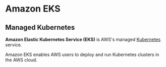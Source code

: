 
# Amazon EKS

## Managed Kubernetes

**Amazon Elastic Kubernetes Service (EKS)** is AWS's managed [Kubernetes](../kubernetes) service.

Amazon EKS enables AWS users to deploy and run Kubernetes clusters in the AWS cloud.
